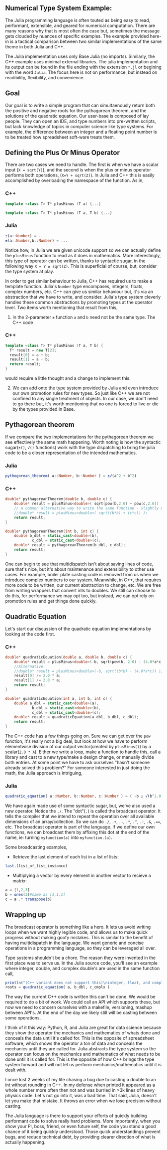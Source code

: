 ## Numerical Type System Example:
The Julia programming language is often touted as being easy to read, performant, extensible, and geared for numerical computation. There are many reasons why that is most often the case but, sometimes the message gets clouded by nuances of specific examples. The example provided here-in is a tactical comparison between two similar implementations of the same theme in both Julia and C++. 

The Julia implementation uses only Base Julia (no imports). Similarly, the C++ example uses minimal external libraries. The julia implementation and its output can be found in the file ending with the extension `*.jl` or begining with the word `Julia`. The focus here is not on performance, but instead on readibility, flexibility, and convenience.

## Goal
Our goal is to write a simple program that can simultaenously return both the positive and negative roots for the pythagorean theorem, and the solutions of the quadratic equation. Our user-base is composed of lay people. They can open an IDE, and type numbers into pre-written scripts, but lack knowledge of topics in computer science like type systems. For example, the difference between an integer and a floating point number is to be treated how spreadsheet soft-ware treats them.

## Defining the Plus Or Minus Operator
There are two cases we need to handle. The first is when we have a scalar input (`X = sqrt(Y)`), and the second is when the plus or minus operator performs both operations, (`X=Y + sqrt(Z)`). In Julia and C++ this is easily accomplished by overloading the namespace of the function. As in,

### C++
```cpp
template <class T> T* plusMinus (T a) {...}

template <class T> T* plusMinus (T a, T b) {...}
```
### Julia
```Julia
±(a::Number) = ...
±(a::Number,b::Number) = ...
```
Notice how, in Julia we are given unicode support so we can actually define the `plusMinus` function to read as it does in mathematics. More interestingly, this type of operator can be written, thanks to syntactic sugar, in the following way `X = Y ± sqrt(Z)`. This is superficial of course, but, consider the type system at play.

In order to get similar behaviour to Julia, C++ has required us to make a template function. Julia's `Number` type encompases, integers, floats, complex numbers, etc. C++ can give us similar behaviour but, it's via an abstraction that we have to write, and consider. Julia's type system cleverly handles these common abstractions by promoting types at the operator level. Two items worth mentioning that result from this,

1. In the 2-parameter `±` function `a` and `b` need not be the same type. The C++ code
### C++
```cpp
template <class T> T* plusMinus (T a, T b) {
  T* result = new T[2];
  result[0] = a + b;
  result[1] = a - b;
  return result;
}
```
would require a little thought and a change to implement this. 

2. We can add onto the type system provided by Julia and even introduce our own promotion rules for new types. So just like C++ we are not confined to any single treatment of objects. In our case, we don't need to go there but, it's worth mentioning that no one is forced to live or die by the types provided in Base. 

## Pythagorean theorem
If we compare the two implementations for the pythagorean theorem we see effectively the same math happening. Worth noting is how the syntactic sugar(`±()`, `√()` functions) work with the type dispatching to bring the julia code to be a closer representation of the intended mathematics.

### Julia
```Julia
pythogorean_theorem( a::Number, b::Number ) = ±√(a^2 + b^2)
```

### C++
```cpp
double* pythagoreanTheorem(double b, double c) {
    double* result = plusMinus<double>( sqrt(pow(b,2.0) + pow(c,2.0)) );
    // A common alternative way to write the same function - slightly more readable.
    //double* result = plusMinus<double>( sqrt((b*b) + (c*c)) ); 
    return result;
}

double* pythagoreanTheorem(int b, int c) {
    double b_dbl = static_cast<double>(b), 
            c_dbl = static_cast<double>(c);
    double* result = pythagoreanTheorem(b_dbl, c_dbl);
    return result;
}

```
One can begin to see that multidispatch isn't about saving lines of code, sure that's nice, but it's about maintenance and extensibility to other use cases. For example, boiler plate casting code is removed from us when we introduce complex numbers to our system. Meanwhile, in C++, that requires more code to be written, our current abstraction to change, etc. We are free from writing wrappers that convert ints to doubles. We still can choose to do this, for performance we may opt too, but instead, we can opt rely on promotion rules and get things done quickly.

## Quadratic Equation
Let's start our discussion of the quadratic equation implementations by looking at the code first.

### C++
```cpp
double* quadraticEquation(double a, double b, double c) {    
    double* result = plusMinus<double>(-b, sqrt(pow(b, 2.0) - (4.0*a*c)) );
    //Alternative.
    //double* result = plusMinus<double>(-b, sqrt((b*b) - (4.0*a*c)) ); 
    result[0] /= 2.0 * a;
    result[1] /= 2.0 * a;
    return result;
}

double* quadraticEquation(int a, int b, int c) {
    double a_dbl = static_cast<double>(a), 
            b_dbl = static_cast<double>(b), 
            c_dbl = static_cast<double>(c);
    double* result = quadraticEquation(a_dbl, b_dbl, c_dbl);
    return result;
}
```

The C++ code has a few things going on. Sure we can get over the `pow` function, it's really not a big deal, but look at how we have to perform elementwise division of our output vector(created by `plusMinus()`) by a scalar(`2.0 * A`). Either we write a loop, make a function to handle this, call a library and cast to a new type/make a design change, or manually divide both entries. At some point we have to ask ourselves "hasn't someone already solved this problem?" For someone interested in just doing the math, the Julia approach is intriguing,

### Julia
```Julia
quadratic_equation( a::Number, b::Number, c::Number ) = ( -b ± √(b^2.0 - 4.0a*c) ) ./ 2.0a
```
We have again made use of some syntactic sugar, but, we've also used a new operator. Notice the `./`. The "dot"(`.`) is called the broadcast operator. It tells the compiler that we intend to repeat the operation over all available dimensions of an array/collection. So we can do `./`, `.+`, `.-`, `.*`, `.^`, `.!`, `.&`, `.==`, etc. The broadcast operator is part of the language. If we define our own functions, we can broadcast them by affixing this dot at the end of the name, ie: turning `myfunction(a)` into `myfunction.(a)`.

Some broadcasting examples, 
* Retrieve the last element of each list in a list of lists: 
```Julia
last.(list_of_list_instance)
```
* Multiplying a vector by every element in another vector to recieve a matrix: 
```Julia
a = [1,2,3]
b = ones(3)#same as [1,1,1]
c = a .* transpose(b)
``` 

## Wrapping up

The broadcast operator is something like a hero. It lets us avoid writing loops when we want highly legible code, and allows us to make quick progress without making goofy mistakes. This is similar to the benefit of having multidispatch in the language. We want generic and concise operations in a programming language, so they can be leveraged all over. 

Type systems shouldn't be a chore. The reason they were invented in the first place was to serve us. In the Julia source code, you'll see an example where integer, double, and complex double's are used in the same function call,

```Julia
println("(C++ variant does not support this)\ninteger, float, and complex inputs: ")
roots = quadratic_equation( a, b_dbl, c_cmplx )
```
The way the current C++ code is written this can't be done. We would be required to do a bit of work. We could call an API which supports these, but now we need to concern ourselves with a makefile, versioning, mashup between API's. At the end of the day we likely still will be casting between some operations.

I think of it this way: Python, R, and Julia are great for data science because they show the operator the mechanics and mathematics of whats done and conceals the data until it's called for. This is the opposite of spreadsheet software, which shows the operator a ton of data and conceals the mechanics until they are called for. Julia abstracts the type system so the operator can focus on the mechanics and mathematics of what needs to be done until it is called for. This is the opposite of how C++ brings the type system forward and will not let us perform mechanics/mathematics until it is dealt with.

I once lost 2 weeks of my life chasing a bug due to casting a double to an int without rounding in C++. In my defense when printed it appeared as a whole number more often then not and was burried in >3k lines of heavy physics code. Let's not go into it, was a bad time. That said, Julia, doesn't let you make that mistake. It throws an error when we lose precision without casting.

The Julia language is there to support your efforts of quickly building performant code to solve really hard problems. More importantly, when you show your PI, boss, friend, or even future self, the code you stand a good chance of it being quickly understood. Those quick understandings prevent bugs, and reduce technical debt, by providing clearer direction of what is actually happening.

